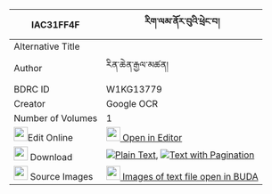 |IAC31FF4F|རིག་ལམ་ནོར་བུའི་ཕྲེང་བ། 
| --- | --- 
|Alternative Title |
|Author| རིན་ཆེན་རྒྱལ་མཚན།
|BDRC ID | W1KG13779
|Creator | Google OCR
|Number of Volumes| 1
|<img width="25" src="https://img.icons8.com/color/25/000000/edit-property.png">Edit Online| [<img width="25" src="https://avatars.githubusercontent.com/u/45091458?s=200&v=4"> Open in Editor](http://editor.openpecha.org/IAC31FF4F)
|<img width="25" src="https://img.icons8.com/fluent/48/000000/download-2.png"/>  Download | [![](https://img.icons8.com/color/20/000000/txt.png)Plain Text](https://github.com/Openpecha/IAC31FF4F/releases/download/v1/rik_lam_norbu_i_trengwa_plain_IAC31FF4F.zip), [![](https://img.icons8.com/color/20/000000/txt.png)Text with Pagination](https://github.com/Openpecha/IAC31FF4F/releases/download/v1/rik_lam_norbu_i_trengwa_pages_IAC31FF4F.zip)
|<img width="25" src="https://img.icons8.com/plasticine/100/000000/pictures-folder.png"/>  Source Images | [<img width="25" src="https://library.bdrc.io/icons/BUDA-small.svg"> Images of text file open in BUDA](https://library.bdrc.io/show/bdr:W1KG13779)